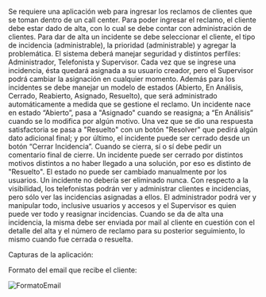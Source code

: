 Se requiere una aplicación web para ingresar los reclamos de clientes que se toman dentro de un call center. Para poder ingresar el reclamo, el cliente debe estar dado de alta, con lo cual se debe contar con administración de clientes. 
Para dar de alta un incidente se debe seleccionar el cliente, el tipo de incidencia (administrable), la prioridad (administrable) y agregar la problemática. 
El sistema deberá manejar seguridad y distintos perfiles: Administrador, Telefonista y Supervisor. Cada vez que se ingrese una incidencia, ésta quedará asignada a su usuario creador, pero el Supervisor podrá cambiar la asignación en cualquier momento. Además para los incidentes se debe manejar un modelo de estados (Abierto, En Análisis, Cerrado, Reabierto, Asignado, Resuelto), que será administrado automáticamente a medida que se gestione el reclamo. Un incidente nace en estado “Abierto”, pasa a "Asignado" cuando se reasigna; a “En Análisis” cuando se lo modifica por algún motivo. Una vez que se dio una respuesta satisfactoria se pasa a "Resuelto" con un botón "Resolver" que pedirá algún dato adicional final; y por último, el incidente puede ser cerrado desde un botón “Cerrar Incidencia”. Cuando se cierra, sí o sí debe pedir un comentario final de cierre. Un incidente puede ser cerrado por distintos motivos distintos a no haber llegado a una solución, por eso es distinto de "Resuelto".
El estado no puede ser cambiado manualmente por los usuarios.
Un incidente no debería ser eliminado nunca.
Con respecto a la visibilidad, los telefonistas podrán ver y administrar clientes e incidencias, pero
sólo ver las incidencias asignadas a ellos. El administrador podrá ver y manipular todo, inclusive usuarios y accesos y el Supervisor es quien puede ver todo y reasignar incidencias.
Cuando se da de alta una incidencia, la misma debe ser enviada por mail al cliente en cuestión con el detalle del alta y el número de reclamo para su posterior seguimiento, lo mismo cuando fue cerrada o resuelta.

Capturas de la aplicación:

Formato del email que recibe el cliente:

![FormatoEmail](https://github.com/RodrigoBombieri/tpc-equipo-20/assets/105921352/64343a4c-bbad-40f6-aab6-d9a1ea3abadc)
